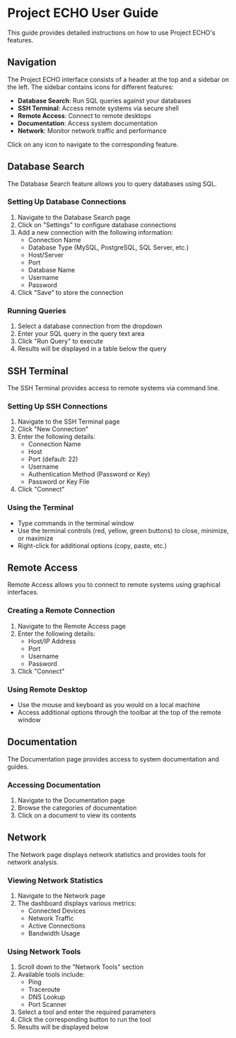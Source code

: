 # Project ECHO User Guide

This guide provides detailed instructions on how to use Project ECHO's features.

## Navigation

The Project ECHO interface consists of a header at the top and a sidebar on the left. The sidebar contains icons for different features:

- **Database Search**: Run SQL queries against your databases
- **SSH Terminal**: Access remote systems via secure shell
- **Remote Access**: Connect to remote desktops
- **Documentation**: Access system documentation
- **Network**: Monitor network traffic and performance

Click on any icon to navigate to the corresponding feature.

## Database Search

The Database Search feature allows you to query databases using SQL.

### Setting Up Database Connections

1. Navigate to the Database Search page
2. Click on "Settings" to configure database connections
3. Add a new connection with the following information:
   - Connection Name
   - Database Type (MySQL, PostgreSQL, SQL Server, etc.)
   - Host/Server
   - Port
   - Database Name
   - Username
   - Password
4. Click "Save" to store the connection

### Running Queries

1. Select a database connection from the dropdown
2. Enter your SQL query in the query text area
3. Click "Run Query" to execute
4. Results will be displayed in a table below the query

## SSH Terminal

The SSH Terminal provides access to remote systems via command line.

### Setting Up SSH Connections

1. Navigate to the SSH Terminal page
2. Click "New Connection"
3. Enter the following details:
   - Connection Name
   - Host
   - Port (default: 22)
   - Username
   - Authentication Method (Password or Key)
   - Password or Key File
4. Click "Connect"

### Using the Terminal

- Type commands in the terminal window
- Use the terminal controls (red, yellow, green buttons) to close, minimize, or maximize
- Right-click for additional options (copy, paste, etc.)

## Remote Access

Remote Access allows you to connect to remote systems using graphical interfaces.

### Creating a Remote Connection

1. Navigate to the Remote Access page
2. Enter the following details:
   - Host/IP Address
   - Port
   - Username
   - Password
3. Click "Connect"

### Using Remote Desktop

- Use the mouse and keyboard as you would on a local machine
- Access additional options through the toolbar at the top of the remote window

## Documentation

The Documentation page provides access to system documentation and guides.

### Accessing Documentation

1. Navigate to the Documentation page
2. Browse the categories of documentation
3. Click on a document to view its contents

## Network

The Network page displays network statistics and provides tools for network analysis.

### Viewing Network Statistics

1. Navigate to the Network page
2. The dashboard displays various metrics:
   - Connected Devices
   - Network Traffic
   - Active Connections
   - Bandwidth Usage

### Using Network Tools

1. Scroll down to the "Network Tools" section
2. Available tools include:
   - Ping
   - Traceroute
   - DNS Lookup
   - Port Scanner
3. Select a tool and enter the required parameters
4. Click the corresponding button to run the tool
5. Results will be displayed below 